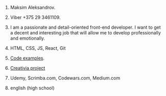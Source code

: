 1. Maksim Aleksandrov.

2. Viber +375 29 3461109.
3. I am a passionate and detail-oriented front-end developer.
I want to get a decent and interesting job that will allow me to develop professionally and emotionally.
4. HTML, CSS, JS, React, Git
5.  [Code examples](https://github.com/aliaksandrow/Creativia/blob/master/index.js).
6. [Creativia project](https://github.com/aliaksandrow/Creativia)

7. Udemy, Scrimba.com, Codewars.com, Medium.com
8. english (high school)
